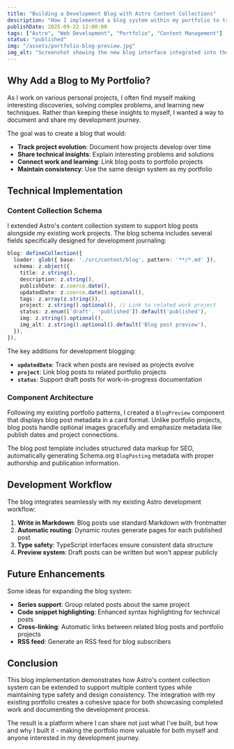 ```yaml
---
title: "Building a Development Blog with Astro Content Collections"
description: "How I implemented a blog system within my portfolio to track project development progress and share technical insights."
publishDate: 2025-09-22 12:00:00
tags: ["Astro", "Web Development", "Portfolio", "Content Management"]
status: "published"
img: "/assets/portfolio-blog-preview.jpg"
img_alt: "Screenshot showing the new blog interface integrated into the portfolio"
---
```


## Why Add a Blog to My Portfolio?

As I work on various personal projects, I often find myself making interesting discoveries, solving complex problems, and learning new techniques. Rather than keeping these insights to myself, I wanted a way to document and share my development journey.

The goal was to create a blog that would:

- **Track project evolution**: Document how projects develop over time
- **Share technical insights**: Explain interesting problems and solutions
- **Connect work and learning**: Link blog posts to portfolio projects
- **Maintain consistency**: Use the same design system as my portfolio

## Technical Implementation

### Content Collection Schema

I extended Astro's content collection system to support blog posts alongside my existing work projects. The blog schema includes several fields specifically designed for development journaling:

```typescript
blog: defineCollection({
  loader: glob({ base: './src/content/blog', pattern: '**/*.md' }),
  schema: z.object({
    title: z.string(),
    description: z.string(),
    publishDate: z.coerce.date(),
    updatedDate: z.coerce.date().optional(),
    tags: z.array(z.string()),
    project: z.string().optional(), // Link to related work project
    status: z.enum(['draft', 'published']).default('published'),
    img: z.string().optional(),
    img_alt: z.string().optional().default('Blog post preview'),
  }),
}),
```

The key additions for development blogging:

- **`updatedDate`**: Track when posts are revised as projects evolve
- **`project`**: Link blog posts to related portfolio projects
- **`status`**: Support draft posts for work-in-progress documentation

### Component Architecture

Following my existing portfolio patterns, I created a `BlogPreview` component that displays blog post metadata in a card format. Unlike portfolio projects, blog posts handle optional images gracefully and emphasize metadata like publish dates and project connections.

The blog post template includes structured data markup for SEO, automatically generating Schema.org `BlogPosting` metadata with proper authorship and publication information.

## Development Workflow

The blog integrates seamlessly with my existing Astro development workflow:

1. **Write in Markdown**: Blog posts use standard Markdown with frontmatter
2. **Automatic routing**: Dynamic routes generate pages for each published post
3. **Type safety**: TypeScript interfaces ensure consistent data structure
4. **Preview system**: Draft posts can be written but won't appear publicly

## Future Enhancements

Some ideas for expanding the blog system:

- **Series support**: Group related posts about the same project
- **Code snippet highlighting**: Enhanced syntax highlighting for technical posts
- **Cross-linking**: Automatic links between related blog posts and portfolio projects
- **RSS feed**: Generate an RSS feed for blog subscribers

## Conclusion

This blog implementation demonstrates how Astro's content collection system can be extended to support multiple content types while maintaining type safety and design consistency. The integration with my existing portfolio creates a cohesive space for both showcasing completed work and documenting the development process.

The result is a platform where I can share not just what I've built, but how and why I built it - making the portfolio more valuable for both myself and anyone interested in my development journey.